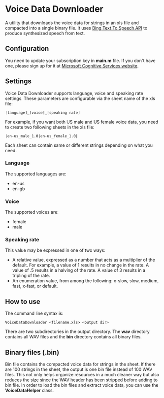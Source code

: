 # Voice Data Downloader
A utility that downloads the voice data for strings in an xls file and compacted into a single binary file. It uses [Bing Text To Speech API](https://www.microsoft.com/cognitive-services/en-us/Speech-api/documentation/API-Reference-REST/BingVoiceOutput) to produce synthesized speech from text.

## Configuration
You need to update your subscription key in **main.m** file. If you don't have one, please sign up for it at [Microsoft Cognitive Services website](https://www.microsoft.com/cognitive-services).

## Settings
Voice Data Downloader supports language, voice and speaking rate settings. These parameters are configurable via the sheet name of the xls file:

```
[language]_[voice]_[speaking rate]
```

For example, if you want both US male and US female voice data, you need to create two following sheets in the xls file:

```
|en-us_male_1.0|en-us_female_1.0|
```

Each sheet can contain same or different strings depending on what you need.

### Language
The supported languages are:
* en-us
* en-gb

### Voice
The supported voices are:
* female
* male

### Speaking rate
This value may be expressed in one of two ways:
* A relative value, expressed as a number that acts as a multiplier of the default. For example, a value of 1 results in no change in the rate. A value of .5 results in a halving of the rate. A value of 3 results in a tripling of the rate.
* An enumeration value, from among the following: x-slow, slow, medium, fast, x-fast, or default. 

## How to use
The command line syntax is:

```
VoiceDataDownloader <filename.xls> <output dir>
```

There are two subdirectories in the output directory. The **wav** directory contains all WAV files and the **bin** directory contains all binary files.

## Binary files (.bin)
Bin file contains the compacted voice data for strings in the sheet. If there are 100 strings in the sheet, the output is one bin file instead of 100 WAV files. This not only helps organize resources in a much cleaner way but also reduces the size since the WAV header has been stripped before adding to bin file.
In order to load the bin files and extract voice data, you can use the **VoiceDataHelper** class.
